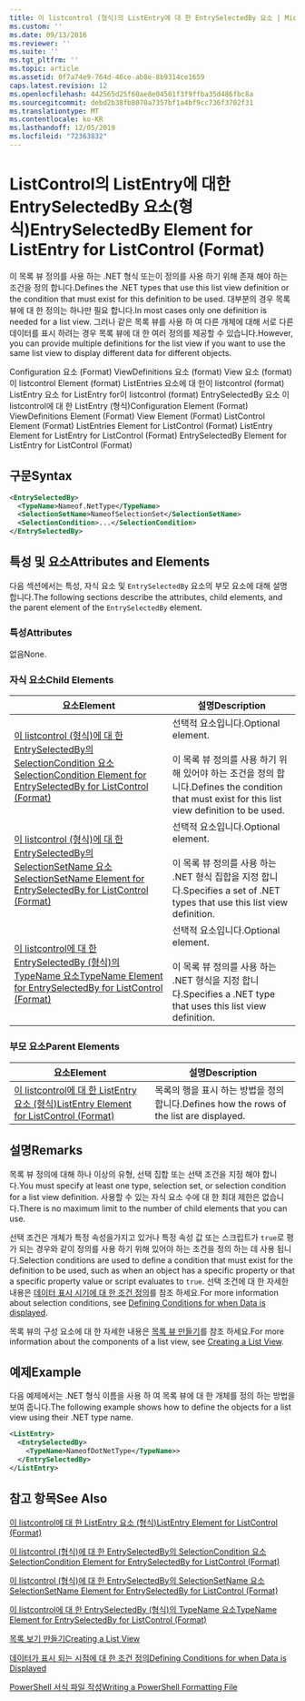 ```yaml
---
title: 이 listcontrol (형식)의 ListEntry에 대 한 EntrySelectedBy 요소 | Microsoft Docs
ms.custom: ''
ms.date: 09/13/2016
ms.reviewer: ''
ms.suite: ''
ms.tgt_pltfrm: ''
ms.topic: article
ms.assetid: 0f7a74e9-764d-46ce-ab8e-8b9314ce1659
caps.latest.revision: 12
ms.openlocfilehash: 442565d25f60ae8e04501f3f9ffba35d486fbc8a
ms.sourcegitcommit: debd2b38fb8070a7357bf1a4bf9cc736f3702f31
ms.translationtype: MT
ms.contentlocale: ko-KR
ms.lasthandoff: 12/05/2019
ms.locfileid: "72363832"
---
```

# <a name="entryselectedby-element-for-listentry-for-listcontrol-format"></a><span data-ttu-id="995ec-102">ListControl의 ListEntry에 대한 EntrySelectedBy 요소(형식)</span><span class="sxs-lookup"><span data-stu-id="995ec-102">EntrySelectedBy Element for ListEntry for ListControl (Format)</span></span>

<span data-ttu-id="995ec-103">이 목록 뷰 정의를 사용 하는 .NET 형식 또는이 정의를 사용 하기 위해 존재 해야 하는 조건을 정의 합니다.</span><span class="sxs-lookup"><span data-stu-id="995ec-103">Defines the .NET types that use this list view definition or the condition that must exist for this definition to be used.</span></span> <span data-ttu-id="995ec-104">대부분의 경우 목록 뷰에 대 한 정의는 하나만 필요 합니다.</span><span class="sxs-lookup"><span data-stu-id="995ec-104">In most cases only one definition is needed for a list view.</span></span> <span data-ttu-id="995ec-105">그러나 같은 목록 뷰를 사용 하 여 다른 개체에 대해 서로 다른 데이터를 표시 하려는 경우 목록 뷰에 대 한 여러 정의를 제공할 수 있습니다.</span><span class="sxs-lookup"><span data-stu-id="995ec-105">However, you can provide multiple definitions for the list view if you want to use the same list view to display different data for different objects.</span></span>

<span data-ttu-id="995ec-106">Configuration 요소 (Format) ViewDefinitions 요소 (format) View 요소 (format)이 listcontrol Element (format) ListEntries 요소에 대 한이 listcontrol (format) ListEntry 요소 for ListEntry for이 listcontrol (format) EntrySelectedBy 요소 이 listcontrol에 대 한 ListEntry (형식)</span><span class="sxs-lookup"><span data-stu-id="995ec-106">Configuration Element (Format) ViewDefinitions Element (Format) View Element (Format) ListControl Element (Format) ListEntries Element for ListControl (Format) ListEntry Element for ListEntry for ListControl (Format) EntrySelectedBy Element for ListEntry for ListControl (Format)</span></span>

## <a name="syntax"></a><span data-ttu-id="995ec-107">구문</span><span class="sxs-lookup"><span data-stu-id="995ec-107">Syntax</span></span>

```xml
<EntrySelectedBy>
  <TypeName>Nameof.NetType</TypeName>
  <SelectionSetName>NameofSelectionSet</SelectionSetName>
  <SelectionCondition>...</SelectionCondition>
</EntrySelectedBy>
```

## <a name="attributes-and-elements"></a><span data-ttu-id="995ec-108">특성 및 요소</span><span class="sxs-lookup"><span data-stu-id="995ec-108">Attributes and Elements</span></span>

<span data-ttu-id="995ec-109">다음 섹션에서는 특성, 자식 요소 및 `EntrySelectedBy` 요소의 부모 요소에 대해 설명 합니다.</span><span class="sxs-lookup"><span data-stu-id="995ec-109">The following sections describe the attributes, child elements, and the parent element of the `EntrySelectedBy` element.</span></span>

### <a name="attributes"></a><span data-ttu-id="995ec-110">특성</span><span class="sxs-lookup"><span data-stu-id="995ec-110">Attributes</span></span>

<span data-ttu-id="995ec-111">없음</span><span class="sxs-lookup"><span data-stu-id="995ec-111">None.</span></span>

### <a name="child-elements"></a><span data-ttu-id="995ec-112">자식 요소</span><span class="sxs-lookup"><span data-stu-id="995ec-112">Child Elements</span></span>

|<span data-ttu-id="995ec-113">요소</span><span class="sxs-lookup"><span data-stu-id="995ec-113">Element</span></span>|<span data-ttu-id="995ec-114">설명</span><span class="sxs-lookup"><span data-stu-id="995ec-114">Description</span></span>|
|-------------|-----------------|
|[<span data-ttu-id="995ec-115">이 listcontrol (형식)에 대 한 EntrySelectedBy의 SelectionCondition 요소</span><span class="sxs-lookup"><span data-stu-id="995ec-115">SelectionCondition Element for EntrySelectedBy for ListControl  (Format)</span></span>](./selectioncondition-element-for-entryselectedby-for-listcontrol-format.md)|<span data-ttu-id="995ec-116">선택적 요소입니다.</span><span class="sxs-lookup"><span data-stu-id="995ec-116">Optional element.</span></span><br /><br /> <span data-ttu-id="995ec-117">이 목록 뷰 정의를 사용 하기 위해 있어야 하는 조건을 정의 합니다.</span><span class="sxs-lookup"><span data-stu-id="995ec-117">Defines the condition that must exist for this list view definition to be used.</span></span>|
|[<span data-ttu-id="995ec-118">이 listcontrol (형식)에 대 한 EntrySelectedBy의 SelectionSetName 요소</span><span class="sxs-lookup"><span data-stu-id="995ec-118">SelectionSetName Element for EntrySelectedBy for ListControl (Format)</span></span>](./selectionsetname-element-for-entryselectedby-for-listcontrol-format.md)|<span data-ttu-id="995ec-119">선택적 요소입니다.</span><span class="sxs-lookup"><span data-stu-id="995ec-119">Optional element.</span></span><br /><br /> <span data-ttu-id="995ec-120">이 목록 뷰 정의를 사용 하는 .NET 형식 집합을 지정 합니다.</span><span class="sxs-lookup"><span data-stu-id="995ec-120">Specifies a set of .NET types that use this list view definition.</span></span>|
|[<span data-ttu-id="995ec-121">이 listcontrol에 대 한 EntrySelectedBy (형식)의 TypeName 요소</span><span class="sxs-lookup"><span data-stu-id="995ec-121">TypeName Element for EntrySelectedBy for ListControl (Format)</span></span>](./typename-element-for-entryselectedby-for-listcontrol-format.md)|<span data-ttu-id="995ec-122">선택적 요소입니다.</span><span class="sxs-lookup"><span data-stu-id="995ec-122">Optional element.</span></span><br /><br /> <span data-ttu-id="995ec-123">이 목록 뷰 정의를 사용 하는 .NET 형식을 지정 합니다.</span><span class="sxs-lookup"><span data-stu-id="995ec-123">Specifies a .NET type that uses this list view definition.</span></span>|

### <a name="parent-elements"></a><span data-ttu-id="995ec-124">부모 요소</span><span class="sxs-lookup"><span data-stu-id="995ec-124">Parent Elements</span></span>

|<span data-ttu-id="995ec-125">요소</span><span class="sxs-lookup"><span data-stu-id="995ec-125">Element</span></span>|<span data-ttu-id="995ec-126">설명</span><span class="sxs-lookup"><span data-stu-id="995ec-126">Description</span></span>|
|-------------|-----------------|
|[<span data-ttu-id="995ec-127">이 listcontrol에 대 한 ListEntry 요소 (형식)</span><span class="sxs-lookup"><span data-stu-id="995ec-127">ListEntry Element for ListControl (Format)</span></span>](./listentry-element-for-listcontrol-format.md)|<span data-ttu-id="995ec-128">목록의 행을 표시 하는 방법을 정의 합니다.</span><span class="sxs-lookup"><span data-stu-id="995ec-128">Defines how the rows of the list are displayed.</span></span>|

## <a name="remarks"></a><span data-ttu-id="995ec-129">설명</span><span class="sxs-lookup"><span data-stu-id="995ec-129">Remarks</span></span>

<span data-ttu-id="995ec-130">목록 뷰 정의에 대해 하나 이상의 유형, 선택 집합 또는 선택 조건을 지정 해야 합니다.</span><span class="sxs-lookup"><span data-stu-id="995ec-130">You must specify at least one type, selection set, or selection condition for a list view definition.</span></span> <span data-ttu-id="995ec-131">사용할 수 있는 자식 요소 수에 대 한 최대 제한은 없습니다.</span><span class="sxs-lookup"><span data-stu-id="995ec-131">There is no maximum limit to the number of child elements that you can use.</span></span>

<span data-ttu-id="995ec-132">선택 조건은 개체가 특정 속성을가지고 있거나 특정 속성 값 또는 스크립트가 `true`로 평가 되는 경우와 같이 정의를 사용 하기 위해 있어야 하는 조건을 정의 하는 데 사용 됩니다.</span><span class="sxs-lookup"><span data-stu-id="995ec-132">Selection conditions are used to define a condition that must exist for the definition to be used, such as when an object has a specific property or that a specific property value or script evaluates to `true`.</span></span> <span data-ttu-id="995ec-133">선택 조건에 대 한 자세한 내용은 [데이터 표시 시기에 대 한 조건 정의](./defining-conditions-for-displaying-data.md)를 참조 하세요.</span><span class="sxs-lookup"><span data-stu-id="995ec-133">For more information about selection conditions, see [Defining Conditions for when Data is displayed](./defining-conditions-for-displaying-data.md).</span></span>

<span data-ttu-id="995ec-134">목록 뷰의 구성 요소에 대 한 자세한 내용은 [목록 뷰 만들기](./creating-a-list-view.md)를 참조 하세요.</span><span class="sxs-lookup"><span data-stu-id="995ec-134">For more information about the components of a list view, see [Creating a List View](./creating-a-list-view.md).</span></span>

## <a name="example"></a><span data-ttu-id="995ec-135">예제</span><span class="sxs-lookup"><span data-stu-id="995ec-135">Example</span></span>

<span data-ttu-id="995ec-136">다음 예제에서는 .NET 형식 이름을 사용 하 여 목록 뷰에 대 한 개체를 정의 하는 방법을 보여 줍니다.</span><span class="sxs-lookup"><span data-stu-id="995ec-136">The following example shows how to define the objects for a list view using their .NET type name.</span></span>

```xml
<ListEntry>
  <EntrySelectedBy>
    <TypeName>NameofDotNetType</TypeName>>
  </EntrySelectedBy>
</ListEntry>
```

## <a name="see-also"></a><span data-ttu-id="995ec-137">참고 항목</span><span class="sxs-lookup"><span data-stu-id="995ec-137">See Also</span></span>

[<span data-ttu-id="995ec-138">이 listcontrol에 대 한 ListEntry 요소 (형식)</span><span class="sxs-lookup"><span data-stu-id="995ec-138">ListEntry Element for ListControl (Format)</span></span>](./listentry-element-for-listcontrol-format.md)

[<span data-ttu-id="995ec-139">이 listcontrol (형식)에 대 한 EntrySelectedBy의 SelectionCondition 요소</span><span class="sxs-lookup"><span data-stu-id="995ec-139">SelectionCondition Element for EntrySelectedBy for ListControl (Format)</span></span>](./selectioncondition-element-for-entryselectedby-for-listcontrol-format.md)

[<span data-ttu-id="995ec-140">이 listcontrol (형식)에 대 한 EntrySelectedBy의 SelectionSetName 요소</span><span class="sxs-lookup"><span data-stu-id="995ec-140">SelectionSetName Element for EntrySelectedBy for ListControl (Format)</span></span>](./selectionsetname-element-for-entryselectedby-for-listcontrol-format.md)

[<span data-ttu-id="995ec-141">이 listcontrol에 대 한 EntrySelectedBy (형식)의 TypeName 요소</span><span class="sxs-lookup"><span data-stu-id="995ec-141">TypeName Element for EntrySelectedBy for ListControl (Format)</span></span>](./typename-element-for-entryselectedby-for-listcontrol-format.md)

[<span data-ttu-id="995ec-142">목록 보기 만들기</span><span class="sxs-lookup"><span data-stu-id="995ec-142">Creating a List View</span></span>](./creating-a-list-view.md)

[<span data-ttu-id="995ec-143">데이터가 표시 되는 시점에 대 한 조건 정의</span><span class="sxs-lookup"><span data-stu-id="995ec-143">Defining Conditions for when Data is Displayed</span></span>](./defining-conditions-for-displaying-data.md)

[<span data-ttu-id="995ec-144">PowerShell 서식 파일 작성</span><span class="sxs-lookup"><span data-stu-id="995ec-144">Writing a PowerShell Formatting File</span></span>](./writing-a-powershell-formatting-file.md)
